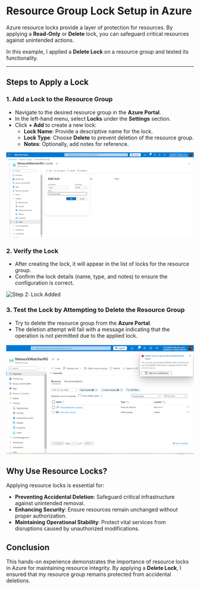 # Resource Group Lock Setup in Azure


Azure resource locks provide a layer of protection for resources. By applying a **Read-Only** or **Delete** lock, you can safeguard critical resources against unintended actions.

In this example, I applied a **Delete Lock** on a resource group and tested its functionality.

---

## Steps to Apply a Lock

### 1. Add a Lock to the Resource Group
- Navigate to the desired resource group in the **Azure Portal**.
- In the left-hand menu, select **Locks** under the **Settings** section.
- Click **+ Add** to create a new lock:
  - **Lock Name**: Provide a descriptive name for the lock.
  - **Lock Type**: Choose **Delete** to prevent deletion of the resource group.
  - **Notes**: Optionally, add notes for reference.

![Step 1: Adding a Lock](screenshots/Lock-1.png)

### 2. Verify the Lock
- After creating the lock, it will appear in the list of locks for the resource group.
- Confirm the lock details (name, type, and notes) to ensure the configuration is correct.

![Step 2: Lock Added](screenshots/Lock-2)

### 3. Test the Lock by Attempting to Delete the Resource Group
- Try to delete the resource group from the **Azure Portal**.
- The deletion attempt will fail with a message indicating that the operation is not permitted due to the applied lock.

![Step 3: Deletion Attempt Blocked](screenshots/Lock-3.png)

## Why Use Resource Locks?

Applying resource locks is essential for:
- **Preventing Accidental Deletion**: Safeguard critical infrastructure against unintended removal.
- **Enhancing Security**: Ensure resources remain unchanged without proper authorization.
- **Maintaining Operational Stability**: Protect vital services from disruptions caused by unauthorized modifications.


## Conclusion

This hands-on experience demonstrates the importance of resource locks in Azure for maintaining resource integrity. By applying a **Delete Lock**, I ensured that my resource group remains protected from accidental deletions.



